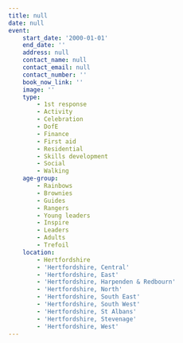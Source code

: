 ```yaml
---
title: null
date: null
event:
    start_date: '2000-01-01'
    end_date: ''
    address: null
    contact_name: null
    contact_email: null
    contact_number: ''
    book_now_link: ''
    image: ''
    type:
        - 1st response
        - Activity
        - Celebration
        - DofE
        - Finance
        - First aid
        - Residential
        - Skills development
        - Social
        - Walking
    age-group:
        - Rainbows
        - Brownies
        - Guides
        - Rangers
        - Young leaders
        - Inspire
        - Leaders
        - Adults
        - Trefoil
    location:
        - Hertfordshire
        - 'Hertfordshire, Central'
        - 'Hertfordshire, East'
        - 'Hertfordshire, Harpenden & Redbourn'
        - 'Hertfordshire, North'
        - 'Hertfordshire, South East'
        - 'Hertfordshire, South West'
        - 'Hertfordshire, St Albans'
        - 'Hertfordshire, Stevenage'
        - 'Hertfordshire, West'
---
```


